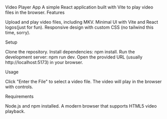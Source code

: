 Video Player App
A simple React application built with Vite to play video files in the browser.
Features

Upload and play video files, including MKV.
Minimal UI with Vite and React logos(just for fun).
Responsive design with custom CSS (no tailwind this time, sorry).

Setup

Clone the repository.
Install dependencies: npm install.
Run the development server: npm run dev.
Open the provided URL (usually http://localhost:5173) in your browser.

Usage

Click "Enter the File" to select a video file.
The video will play in the browser with controls.

Requirements

Node.js and npm installed.
A modern browser that supports HTML5 video playback.
